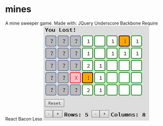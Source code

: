 # mines
A mine sweeper game.
Made with:
JQuery
Underscore
Backbone
Require
React
Bacon
Less
![Screenshot](https://raw.githubusercontent.com/Hublars/mines/master/screenshots/mineimage.PNG)
